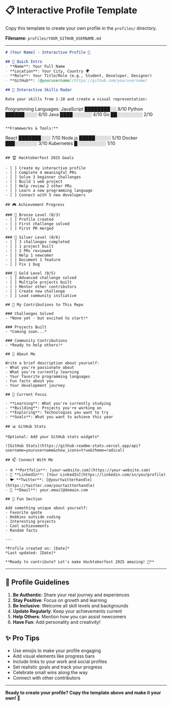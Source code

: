 # 📋 Interactive Profile Template

Copy this template to create your own profile in the `profiles/` directory.

**Filename**: `profiles/YOUR_GITHUB_USERNAME.md`

---

```markdown
# [Your Name] - Interactive Profile 🚀

## 👋 Quick Intro
- **Name**: Your Full Name
- **Location**: Your City, Country 🌍
- **Role**: Your Title/Role (e.g., Student, Developer, Designer)
- **GitHub**: [@yourusername](https://github.com/yourusername)

## 🎯 Interactive Skills Radar

Rate your skills from 1-10 and create a visual representation:

```
Programming Languages:
JavaScript   ████████░░ 8/10
Python      ██████░░░░ 6/10
Java        ████░░░░░░ 4/10
Go          ██░░░░░░░░ 2/10
```

**Frameworks & Tools:**
```
React       ███████░░░ 7/10
Node.js     █████░░░░░ 5/10
Docker      ███░░░░░░░ 3/10
Kubernetes  █░░░░░░░░░ 1/10
```

## 🏆 Hacktoberfest 2025 Goals

- [ ] Create my interactive profile
- [ ] Complete 4 meaningful PRs
- [ ] Solve 3 beginner challenges
- [ ] Build 1 web project
- [ ] Help review 2 other PRs
- [ ] Learn a new programming language
- [ ] Connect with 5 new developers

## 🎮 Achievement Progress

### 🥉 Bronze Level (0/3)
- [ ] Profile created
- [ ] First challenge solved
- [ ] First PR merged

### 🥈 Silver Level (0/6)
- [ ] 3 challenges completed
- [ ] 1 project built
- [ ] 2 PRs reviewed
- [ ] Help 1 newcomer
- [ ] Document 1 feature
- [ ] Fix 1 bug

### 🥇 Gold Level (0/5)
- [ ] Advanced challenge solved
- [ ] Multiple projects built
- [ ] Mentor other contributors
- [ ] Create new challenge
- [ ] Lead community initiative

## 🚀 My Contributions to This Repo

### Challenges Solved
- *None yet - but excited to start!*

### Projects Built
- *Coming soon...*

### Community Contributions
- *Ready to help others!*

## 🌟 About Me

Write a brief description about yourself:
- What you're passionate about
- What you're currently learning
- Your favorite programming languages
- Fun facts about you
- Your development journey

## 🎯 Current Focus

- **Learning**: What you're currently studying
- **Building**: Projects you're working on  
- **Exploring**: Technologies you want to try
- **Goals**: What you want to achieve this year

## 📊 GitHub Stats

*Optional: Add your GitHub stats widgets*

![GitHub Stats](https://github-readme-stats.vercel.app/api?username=yourusername&show_icons=true&theme=radical)

## 📫 Connect With Me

- 🌐 **Portfolio**: [your-website.com](https://your-website.com)
- 💼 **LinkedIn**: [Your LinkedIn](https://linkedin.com/in/yourprofile)
- 🐦 **Twitter**: [@yourtwitterhandle](https://twitter.com/yourtwitterhandle)
- 📧 **Email**: your.email@domain.com

## 🎉 Fun Section

Add something unique about yourself:
- Favorite quote
- Hobbies outside coding
- Interesting projects
- Cool achievements
- Random facts

---

*Profile created on: [Date]*  
*Last updated: [Date]*

**Ready to contribute? Let's make Hacktoberfest 2025 amazing! 🎃**
```

---

## 📝 Profile Guidelines

1. **Be Authentic**: Share your real journey and experiences
2. **Stay Positive**: Focus on growth and learning
3. **Be Inclusive**: Welcome all skill levels and backgrounds
4. **Update Regularly**: Keep your achievements current
5. **Help Others**: Mention how you can assist newcomers
6. **Have Fun**: Add personality and creativity!

## ✨ Pro Tips

- Use emojis to make your profile engaging 
- Add visual elements like progress bars
- Include links to your work and social profiles
- Set realistic goals and track your progress
- Celebrate small wins along the way
- Connect with other contributors

---

**Ready to create your profile? Copy the template above and make it your own! 🚀**